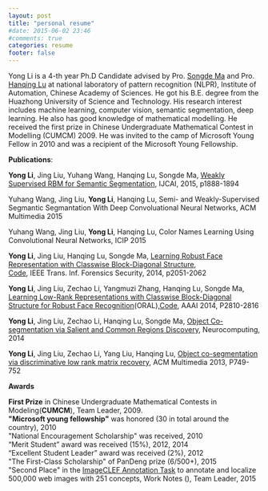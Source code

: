 ```yaml
---
layout: post
title: "personal resume"
#date: 2015-06-02 23:46
#comments: true
categories: resume
footer: false 
---
```

Yong Li is a 4-th year Ph.D Candidate advised by Pro. [Songde Ma](http://sourcedb.ia.cas.cn/en/iaexpert/200910/t20091012_2542915.html) and Pro. [Hanqing Lu](http://www.nlpr.ia.ac.cn/iva/People_detail_luhanqing.html) at national laboratory of pattern recognition (NLPR), Institute of Automation, Chinese Academy of Sciences.  He got his B.E. degree from the Huazhong University of Science and Technology. His research interest includes machine learning, computer vision, semantic segmentation, deep learning.  He also has good knowledge of mathematical modelling. He received the first prize in Chinese Undergraduate Mathematical Contest in Modelling (CUMCM) 2009. He was invited to the camp of Microsoft Young Fellow in 2010 and was a recipient of the Microsoft Young Fellowship.

**Publications**:  


**Yong Li**, Jing Liu, Yuhang Wang, Hanqing Lu, Songde Ma, [Weakly Supervised RBM for Semantic Segmentation](http://ijcai.org/papers15/Abstracts/IJCAI15-268.html), IJCAI, 2015, p1888-1894 

Yuhang Wang, Jing Liu, **Yong Li**, Hanqing Lu, Semi- and Weakly-Supervised Segmantic Segmantation With Deep Convoluational Neural Networks,  ACM Multimedia 2015

Yuhang Wang, Jing Liu, **Yong Li**, Hanqing Lu, Color Names Learning Using Convolutional Neural Networks,  ICIP 2015

**Yong Li**, Jing Liu, Hanqing Lu, Songde Ma, [Learning Robust Face Representation with Classwise Block-Diagonal Structure](http://ieeexplore.ieee.org/xpl/abstractKeywords.jsp?reload=true&arnumber=6918458&sortType%3Dasc_p_Sequence%26filter%3DAND(p_Publication_Number%3A10206)%26pageNumber%3D2%26rowsPerPage%3D75),  
[Code](https://github.com/liyong3forever/RCBD), IEEE Trans. Inf. Forensics Security, 2014, p2051-2062  

**Yong Li**, Jing Liu, Zechao Li, Yangmuzi Zhang, Hanqing Lu, Songde Ma, [Learning Low-Rank Representations with Classwise Block-Diagonal Structure for Robust Face Recognition](http://www.aaai.org/ocs/index.php/AAAI/AAAI14/paper/view/8200/8634)(ORAL),[Code](https://github.com/liyong3forever/CBDS/tree/master), AAAI 2014, P2810-2816  

**Yong Li**, Jing Liu, Zechao Li, Hanqing Lu, Songde Ma, [Object  Co-segmentation via Salient and Common Regions Discovery](http://www.sciencedirect.com/science/article/pii/S0925231215006116), Neurocomputing, 2014  

**Yong Li**, Jing Liu, Zechao Li, Yang Liu, Hanqing Lu, 
[Object co-segmentation via discriminative low rank matrix recovery](http://dl.acm.org/citation.cfm?id=2502195), ACM Multimedia 2013, P749-752


**Awards**  

**First Prize** in Chinese Undergraduate Mathematical Contests in Modeling(**CUMCM**), Team Leader, 2009.  
**"Microsoft young fellowship"** was honored (30 in total around the country), 2010  
"National Encouragement Scholarship" was received, 2010  
“Merit Student” award was received (15%), 2012, 2014  
“Excellent Student Leader” award was received (2%), 2012  
 "The First-Class Scholarship" of PanDeng prize (6/500+), 2015   
 "Second Place" in the [ImageCLEF Annotation Task](http://imageclef.org/2015/annotation) to annotate and localize 500,000 web images with 251 concepts, Work Notes (), Team Leader, 2015  

